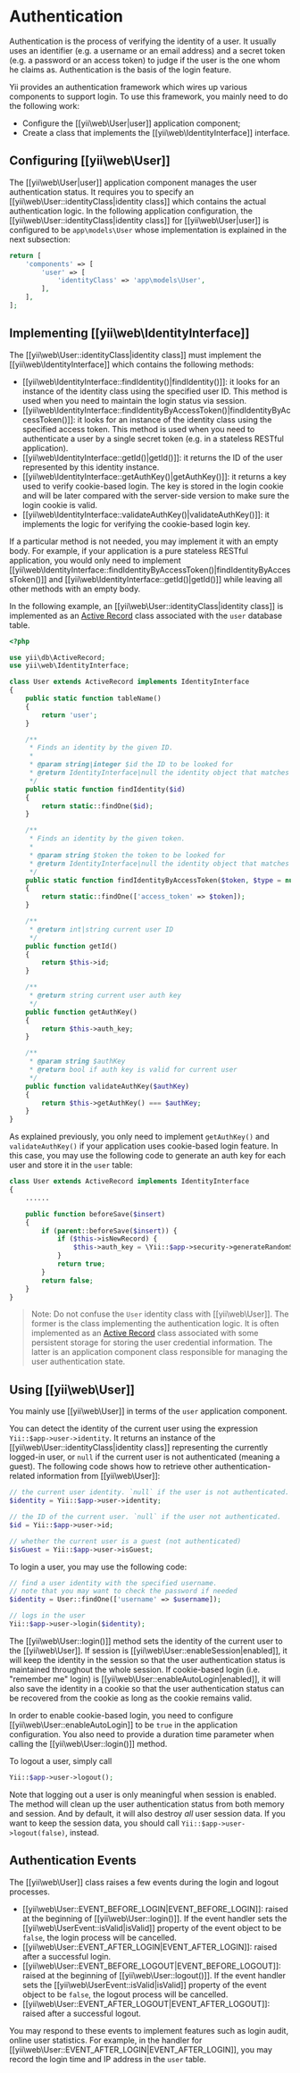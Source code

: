 Authentication
==============

Authentication is the process of verifying the identity of a user. It usually uses an identifier
(e.g. a username or an email address) and a secret token (e.g. a password or an access token) to judge
if the user is the one whom he claims as. Authentication is the basis of the login feature.

Yii provides an authentication framework which wires up various components to support login. To use this framework,
you mainly need to do the following work:

* Configure the [[yii\web\User|user]] application component;
* Create a class that implements the [[yii\web\IdentityInterface]] interface.


## Configuring [[yii\web\User]] <span id="configuring-user"></span>

The [[yii\web\User|user]] application component manages the user authentication status. It requires you to
specify an [[yii\web\User::identityClass|identity class]] which contains the actual authentication logic.
In the following application configuration, the [[yii\web\User::identityClass|identity class]] for
[[yii\web\User|user]] is configured to be `app\models\User` whose implementation is explained in
the next subsection:

```php
return [
    'components' => [
        'user' => [
            'identityClass' => 'app\models\User',
        ],
    ],
];
```


## Implementing [[yii\web\IdentityInterface]] <span id="implementing-identity"></span>

The [[yii\web\User::identityClass|identity class]] must implement the [[yii\web\IdentityInterface]] which contains
the following methods:

* [[yii\web\IdentityInterface::findIdentity()|findIdentity()]]: it looks for an instance of the identity
  class using the specified user ID. This method is used when you need to maintain the login status via session.
* [[yii\web\IdentityInterface::findIdentityByAccessToken()|findIdentityByAccessToken()]]: it looks for
  an instance of the identity class using the specified access token. This method is used when you need
  to authenticate a user by a single secret token (e.g. in a stateless RESTful application).
* [[yii\web\IdentityInterface::getId()|getId()]]: it returns the ID of the user represented by this identity instance.
* [[yii\web\IdentityInterface::getAuthKey()|getAuthKey()]]: it returns a key used to verify cookie-based login.
  The key is stored in the login cookie and will be later compared with the server-side version to make
  sure the login cookie is valid.
* [[yii\web\IdentityInterface::validateAuthKey()|validateAuthKey()]]: it implements the logic for verifying
  the cookie-based login key.

If a particular method is not needed, you may implement it with an empty body. For example, if your application
is a pure stateless RESTful application, you would only need to implement [[yii\web\IdentityInterface::findIdentityByAccessToken()|findIdentityByAccessToken()]]
and [[yii\web\IdentityInterface::getId()|getId()]] while leaving all other methods with an empty body.

In the following example, an [[yii\web\User::identityClass|identity class]] is implemented as
an [Active Record](db-active-record.md) class associated with the `user` database table.

```php
<?php

use yii\db\ActiveRecord;
use yii\web\IdentityInterface;

class User extends ActiveRecord implements IdentityInterface
{
    public static function tableName()
    {
        return 'user';
    }

    /**
     * Finds an identity by the given ID.
     *
     * @param string|integer $id the ID to be looked for
     * @return IdentityInterface|null the identity object that matches the given ID.
     */
    public static function findIdentity($id)
    {
        return static::findOne($id);
    }

    /**
     * Finds an identity by the given token.
     *
     * @param string $token the token to be looked for
     * @return IdentityInterface|null the identity object that matches the given token.
     */
    public static function findIdentityByAccessToken($token, $type = null)
    {
        return static::findOne(['access_token' => $token]);
    }

    /**
     * @return int|string current user ID
     */
    public function getId()
    {
        return $this->id;
    }

    /**
     * @return string current user auth key
     */
    public function getAuthKey()
    {
        return $this->auth_key;
    }

    /**
     * @param string $authKey
     * @return bool if auth key is valid for current user
     */
    public function validateAuthKey($authKey)
    {
        return $this->getAuthKey() === $authKey;
    }
}
```

As explained previously, you only need to implement `getAuthKey()` and `validateAuthKey()` if your application
uses cookie-based login feature. In this case, you may use the following code to generate an auth key for each
user and store it in the `user` table:

```php
class User extends ActiveRecord implements IdentityInterface
{
    ......

    public function beforeSave($insert)
    {
        if (parent::beforeSave($insert)) {
            if ($this->isNewRecord) {
                $this->auth_key = \Yii::$app->security->generateRandomString();
            }
            return true;
        }
        return false;
    }
}
```

> Note: Do not confuse the `User` identity class with [[yii\web\User]]. The former is the class implementing
  the authentication logic. It is often implemented as an [Active Record](db-active-record.md) class associated
  with some persistent storage for storing the user credential information. The latter is an application component
  class responsible for managing the user authentication state.


## Using [[yii\web\User]] <span id="using-user"></span>

You mainly use [[yii\web\User]] in terms of the `user` application component.

You can detect the identity of the current user using the expression `Yii::$app->user->identity`. It returns
an instance of the [[yii\web\User::identityClass|identity class]] representing the currently logged-in user,
or `null` if the current user is not authenticated (meaning a guest). The following code shows how to retrieve
other authentication-related information from [[yii\web\User]]:

```php
// the current user identity. `null` if the user is not authenticated.
$identity = Yii::$app->user->identity;

// the ID of the current user. `null` if the user not authenticated.
$id = Yii::$app->user->id;

// whether the current user is a guest (not authenticated)
$isGuest = Yii::$app->user->isGuest;
```

To login a user, you may use the following code:

```php
// find a user identity with the specified username.
// note that you may want to check the password if needed
$identity = User::findOne(['username' => $username]);

// logs in the user
Yii::$app->user->login($identity);
```

The [[yii\web\User::login()]] method sets the identity of the current user to the [[yii\web\User]]. If session is
[[yii\web\User::enableSession|enabled]], it will keep the identity in the session so that the user
authentication status is maintained throughout the whole session. If cookie-based login (i.e. "remember me" login)
is [[yii\web\User::enableAutoLogin|enabled]], it will also save the identity in a cookie so that
the user authentication status can be recovered from the cookie as long as the cookie remains valid.

In order to enable cookie-based login, you need to configure [[yii\web\User::enableAutoLogin]] to be
`true` in the application configuration. You also need to provide a duration time parameter when calling
the [[yii\web\User::login()]] method.

To logout a user, simply call

```php
Yii::$app->user->logout();
```

Note that logging out a user is only meaningful when session is enabled. The method will clean up
the user authentication status from both memory and session. And by default, it will also destroy *all*
user session data. If you want to keep the session data, you should call `Yii::$app->user->logout(false)`, instead.


## Authentication Events <span id="auth-events"></span>

The [[yii\web\User]] class raises a few events during the login and logout processes.

* [[yii\web\User::EVENT_BEFORE_LOGIN|EVENT_BEFORE_LOGIN]]: raised at the beginning of [[yii\web\User::login()]].
  If the event handler sets the [[yii\web\UserEvent::isValid|isValid]] property of the event object to be `false`,
  the login process will be cancelled.
* [[yii\web\User::EVENT_AFTER_LOGIN|EVENT_AFTER_LOGIN]]: raised after a successful login.
* [[yii\web\User::EVENT_BEFORE_LOGOUT|EVENT_BEFORE_LOGOUT]]: raised at the beginning of [[yii\web\User::logout()]].
  If the event handler sets the [[yii\web\UserEvent::isValid|isValid]] property of the event object to be `false`,
  the logout process will be cancelled.
* [[yii\web\User::EVENT_AFTER_LOGOUT|EVENT_AFTER_LOGOUT]]: raised after a successful logout.

You may respond to these events to implement features such as login audit, online user statistics. For example,
in the handler for [[yii\web\User::EVENT_AFTER_LOGIN|EVENT_AFTER_LOGIN]], you may record the login time and IP
address in the `user` table.
